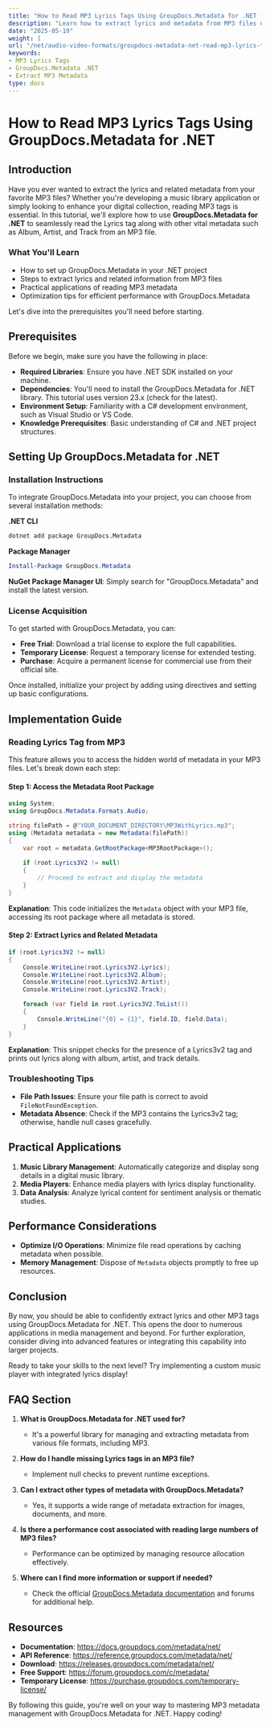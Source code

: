 ```yaml
---
title: "How to Read MP3 Lyrics Tags Using GroupDocs.Metadata for .NET (Complete Guide)"
description: "Learn how to extract lyrics and metadata from MP3 files using GroupDocs.Metadata for .NET. Perfect for building music library apps."
date: "2025-05-19"
weight: 1
url: "/net/audio-video-formats/groupdocs-metadata-net-read-mp3-lyrics-tags/"
keywords:
- MP3 Lyrics Tags
- GroupDocs.Metadata .NET
- Extract MP3 Metadata
type: docs
---
```

# How to Read MP3 Lyrics Tags Using GroupDocs.Metadata for .NET

## Introduction

Have you ever wanted to extract the lyrics and related metadata from your favorite MP3 files? Whether you're developing a music library application or simply looking to enhance your digital collection, reading MP3 tags is essential. In this tutorial, we'll explore how to use **GroupDocs.Metadata for .NET** to seamlessly read the Lyrics tag along with other vital metadata such as Album, Artist, and Track from an MP3 file.

### What You'll Learn
- How to set up GroupDocs.Metadata in your .NET project
- Steps to extract lyrics and related information from MP3 files
- Practical applications of reading MP3 metadata
- Optimization tips for efficient performance with GroupDocs.Metadata

Let's dive into the prerequisites you'll need before starting.

## Prerequisites
Before we begin, make sure you have the following in place:

- **Required Libraries**: Ensure you have .NET SDK installed on your machine.
- **Dependencies**: You'll need to install the GroupDocs.Metadata for .NET library. This tutorial uses version 23.x (check for the latest).
- **Environment Setup**: Familiarity with a C# development environment, such as Visual Studio or VS Code.
- **Knowledge Prerequisites**: Basic understanding of C# and .NET project structures.

## Setting Up GroupDocs.Metadata for .NET
### Installation Instructions
To integrate GroupDocs.Metadata into your project, you can choose from several installation methods:

**.NET CLI**
```bash
dotnet add package GroupDocs.Metadata
```

**Package Manager**
```powershell
Install-Package GroupDocs.Metadata
```

**NuGet Package Manager UI**: Simply search for "GroupDocs.Metadata" and install the latest version.

### License Acquisition
To get started with GroupDocs.Metadata, you can:
- **Free Trial**: Download a trial license to explore the full capabilities.
- **Temporary License**: Request a temporary license for extended testing.
- **Purchase**: Acquire a permanent license for commercial use from their official site.

Once installed, initialize your project by adding using directives and setting up basic configurations.

## Implementation Guide
### Reading Lyrics Tag from MP3
This feature allows you to access the hidden world of metadata in your MP3 files. Let's break down each step:

#### Step 1: Access the Metadata Root Package
```csharp
using System;
using GroupDocs.Metadata.Formats.Audio;

string filePath = @"YOUR_DOCUMENT_DIRECTORY\MP3WithLyrics.mp3";
using (Metadata metadata = new Metadata(filePath))
{
    var root = metadata.GetRootPackage<MP3RootPackage>();
    
    if (root.Lyrics3V2 != null)
    {
        // Proceed to extract and display the metadata
    }
}
```
**Explanation**: This code initializes the `Metadata` object with your MP3 file, accessing its root package where all metadata is stored.

#### Step 2: Extract Lyrics and Related Metadata
```csharp
if (root.Lyrics3V2 != null)
{
    Console.WriteLine(root.Lyrics3V2.Lyrics);
    Console.WriteLine(root.Lyrics3V2.Album);
    Console.WriteLine(root.Lyrics3V2.Artist);
    Console.WriteLine(root.Lyrics3V2.Track);

    foreach (var field in root.Lyrics3V2.ToList())
    {
        Console.WriteLine("{0} = {1}", field.ID, field.Data);
    }
}
```
**Explanation**: This snippet checks for the presence of a Lyrics3v2 tag and prints out lyrics along with album, artist, and track details.

### Troubleshooting Tips
- **File Path Issues**: Ensure your file path is correct to avoid `FileNotFoundException`.
- **Metadata Absence**: Check if the MP3 contains the Lyrics3v2 tag; otherwise, handle null cases gracefully.
  
## Practical Applications
1. **Music Library Management**: Automatically categorize and display song details in a digital music library.
2. **Media Players**: Enhance media players with lyrics display functionality.
3. **Data Analysis**: Analyze lyrical content for sentiment analysis or thematic studies.

## Performance Considerations
- **Optimize I/O Operations**: Minimize file read operations by caching metadata when possible.
- **Memory Management**: Dispose of `Metadata` objects promptly to free up resources.

## Conclusion
By now, you should be able to confidently extract lyrics and other MP3 tags using GroupDocs.Metadata for .NET. This opens the door to numerous applications in media management and beyond. For further exploration, consider diving into advanced features or integrating this capability into larger projects.

Ready to take your skills to the next level? Try implementing a custom music player with integrated lyrics display!

## FAQ Section
1. **What is GroupDocs.Metadata for .NET used for?**
   - It's a powerful library for managing and extracting metadata from various file formats, including MP3.
   
2. **How do I handle missing Lyrics tags in an MP3 file?**
   - Implement null checks to prevent runtime exceptions.

3. **Can I extract other types of metadata with GroupDocs.Metadata?**
   - Yes, it supports a wide range of metadata extraction for images, documents, and more.

4. **Is there a performance cost associated with reading large numbers of MP3 files?**
   - Performance can be optimized by managing resource allocation effectively.

5. **Where can I find more information or support if needed?**
   - Check the official [GroupDocs.Metadata documentation](https://docs.groupdocs.com/metadata/net/) and forums for additional help.

## Resources
- **Documentation**: https://docs.groupdocs.com/metadata/net/
- **API Reference**: https://reference.groupdocs.com/metadata/net/
- **Download**: https://releases.groupdocs.com/metadata/net/
- **Free Support**: https://forum.groupdocs.com/c/metadata/
- **Temporary License**: https://purchase.groupdocs.com/temporary-license/

By following this guide, you're well on your way to mastering MP3 metadata management with GroupDocs.Metadata for .NET. Happy coding!

